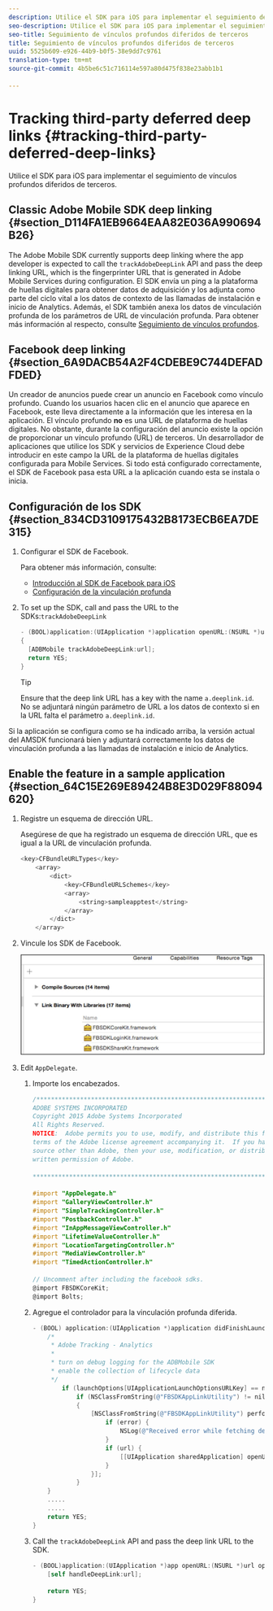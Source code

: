```yaml
---
description: Utilice el SDK para iOS para implementar el seguimiento de vínculos profundos diferidos de terceros.
seo-description: Utilice el SDK para iOS para implementar el seguimiento de vínculos profundos diferidos de terceros.
seo-title: Seguimiento de vínculos profundos diferidos de terceros
title: Seguimiento de vínculos profundos diferidos de terceros
uuid: 5525b609-e926-44b9-b0f5-38e9dd7c9761
translation-type: tm+mt
source-git-commit: 4b5be6c51c716114e597a80d475f838e23abb1b1

---
```



# Tracking third-party deferred deep links {#tracking-third-party-deferred-deep-links}

Utilice el SDK para iOS para implementar el seguimiento de vínculos profundos diferidos de terceros.

## Classic Adobe Mobile SDK deep linking {#section_D114FA1EB9664EAA82E036A990694B26}

The Adobe Mobile SDK currently supports deep linking where the app developer is expected to call the `trackAdobeDeepLink` API and pass the deep linking URL, which is the fingerprinter URL that is generated in Adobe Mobile Services during configuration. El SDK envía un ping a la plataforma de huellas digitales para obtener datos de adquisición y los adjunta como parte del ciclo vital a los datos de contexto de las llamadas de instalación e inicio de Analytics. Además, el SDK también anexa los datos de vinculación profunda de los parámetros de URL de vinculación profunda. Para obtener más información al respecto, consulte [Seguimiento de vínculos profundos](/help/ios/acquisition-main/tracking-deep-links/tracking-deep-links.md).

## Facebook deep linking {#section_6A9DACB54A2F4CDEBE9C744DEFADFDED}

Un creador de anuncios puede crear un anuncio en Facebook como vínculo profundo. Cuando los usuarios hacen clic en el anuncio que aparece en Facebook, este lleva directamente a la información que les interesa en la aplicación. El vínculo profundo **no** es una URL de plataforma de huellas digitales. No obstante, durante la configuración del anuncio existe la opción de proporcionar un vínculo profundo (URL) de terceros. Un desarrollador de aplicaciones que utilice los SDK y servicios de Experience Cloud debe introducir en este campo la URL de la plataforma de huellas digitales configurada para Mobile Services. Si todo está configurado correctamente, el SDK de Facebook pasa esta URL a la aplicación cuando esta se instala o inicia.

## Configuración de los SDK  {#section_834CD3109175432B8173ECB6EA7DE315}

1. Configurar el SDK de Facebook.

   Para obtener más información, consulte:

   * [Introducción al SDK de Facebook para iOS](https://developers.facebook.com/docs/ios/getting-started)
   * [Configuración de la vinculación profunda](https://developers.facebook.com/docs/app-ads/deep-linking#os)

1. To set up the SDK, call  and pass the URL to the SDKs:`trackAdobeDeepLink`

   ```objective-c
   - (BOOL)application:(UIApplication *)application openURL:(NSURL *)url sourceApplication:(NSString *)sourceApplication annotation:(id)annotation 
   { 
     [ADBMobile trackAdobeDeepLink:url]; 
     return YES; 
   }
   ```

   >[!TIP]
   >
   >Ensure that the deep link URL has a key with the name `a.deeplink.id`. No se adjuntará ningún parámetro de URL a los datos de contexto si en la URL falta el parámetro `a.deeplink.id`.

Si la aplicación se configura como se ha indicado arriba, la versión actual del AMSDK funcionará bien y adjuntará correctamente los datos de vinculación profunda a las llamadas de instalación e inicio de Analytics.

## Enable the feature in a sample application {#section_64C15E269E89424B8E3D029F88094620}

1. Registre un esquema de dirección URL.

   Asegúrese de que ha registrado un esquema de dirección URL, que es igual a la URL de vinculación profunda.

   ```objective-c
   <key>CFBundleURLTypes</key> 
       <array> 
           <dict> 
               <key>CFBundleURLSchemes</key> 
               <array> 
                   <string>sampleapptest</string> 
               </array> 
           </dict> 
       </array>
   ```

1. Vincule los SDK de Facebook.

   ![Recursos de Facebook](assets/link-fb-sdk.jpg)

1. Edit `AppDelegate`.

   1. Importe los encabezados.

      ```objective-c
      /************************************************************************* 
      ADOBE SYSTEMS INCORPORATED 
      Copyright 2015 Adobe Systems Incorporated 
      All Rights Reserved. 
      NOTICE:  Adobe permits you to use, modify, and distribute this file in accordance with the 
      terms of the Adobe license agreement accompanying it.  If you have received this file from a 
      source other than Adobe, then your use, modification, or distribution of it requires the prior 
      written permission of Adobe. 
      
      **************************************************************************/ 
      
      #import "AppDelegate.h" 
      #import "GalleryViewController.h" 
      #import "SimpleTrackingController.h" 
      #import "PostbackController.h" 
      #import "InAppMessageViewController.h" 
      #import "LifetimeValueController.h" 
      #import "LocationTargetingController.h" 
      #import "MediaViewController.h" 
      #import "TimedActionController.h"
      
      // Uncomment after including the facebook sdks. 
      @import FBSDKCoreKit; 
      @import Bolts;
      ```

   1. Agregue el controlador para la vinculación profunda diferida.

      ```objective-c
      - (BOOL) application:(UIApplication *)application didFinishLaunchingWithOptions:(NSDictionary *)launchOptions { 
          /* 
           * Adobe Tracking - Analytics 
           * 
           * turn on debug logging for the ADBMobile SDK 
           * enable the collection of lifecycle data 
           */ 
              if (launchOptions[UIApplicationLaunchOptionsURLKey] == nil) { 
                  if (NSClassFromString(@"FBSDKAppLinkUtility") != nil) 
                  { 
                      [NSClassFromString(@"FBSDKAppLinkUtility") performSelector:@selector(fetchDeferredAppLink:) withObject:^(NSURL *url, NSError *error) { 
                          if (error) { 
                              NSLog(@"Received error while fetching deferred app link %@", error); 
                          } 
                          if (url) { 
                              [[UIApplication sharedApplication] openURL:url]; 
                          } 
                      }]; 
                  } 
          } 
          ..... 
          ..... 
          return YES; 
      }
      ```

   1. Call the `trackAdobeDeepLink` API and pass the deep link URL to the SDK.

      ```objective-c
      - (BOOL)application:(UIApplication *)app openURL:(NSURL *)url options:(NSDictionary<NSString *, id> *)options { 
          [self handleDeepLink:url]; 
      
          return YES; 
      }
      ```

